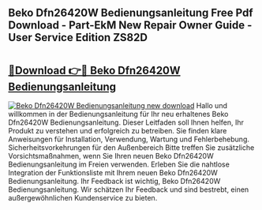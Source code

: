 ## Beko Dfn26420W Bedienungsanleitung Free Pdf Download - Part-EkM New Repair Owner Guide - User Service Edition ZS82D

# <h2><a href="http://df215o.blite.top/?on=Beko+Dfn26420W+Bedienungsanleitung">🔗Download 👉🔴 Beko Dfn26420W Bedienungsanleitung</a></h2>

[![Beko Dfn26420W Bedienungsanleitung new download](https://i.imgur.com/lujVjoI.png)](http://df215o.blite.top/?on=Beko+Dfn26420W+Bedienungsanleitung)
Hallo und willkommen in der Bedienungsanleitung für Ihr neu erhaltenes Beko Dfn26420W Bedienungsanleitung. Dieser Leitfaden soll Ihnen helfen, Ihr Produkt zu verstehen und erfolgreich zu betreiben. Sie finden klare Anweisungen für Installation, Verwendung, Wartung und Fehlerbehebung. Sicherheitsvorkehrungen für den Außenbereich Bitte treffen Sie zusätzliche Vorsichtsmaßnahmen, wenn Sie Ihren neuen Beko Dfn26420W Bedienungsanleitung im Freien verwenden. Erleben Sie die nahtlose Integration der Funktionsliste mit Ihrem neuen Beko Dfn26420W Bedienungsanleitung. Ihr Feedback ist wichtig, Beko Dfn26420W Bedienungsanleitung. Wir schätzen Ihr Feedback und sind bestrebt, einen außergewöhnlichen Kundenservice zu bieten.
